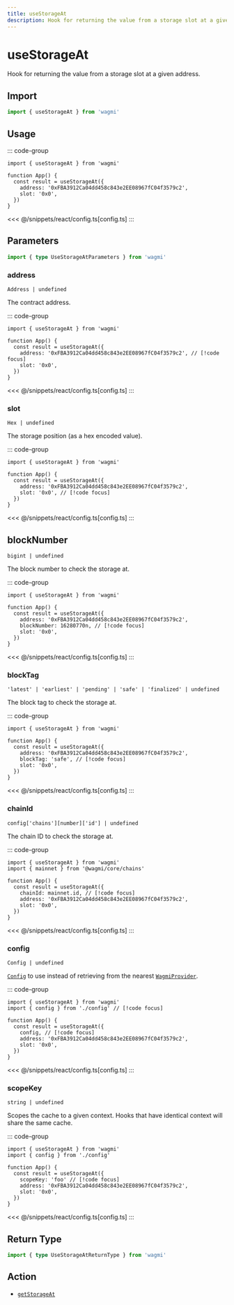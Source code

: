 ```yaml
---
title: useStorageAt
description: Hook for returning the value from a storage slot at a given address.
---
```


<script setup>
const packageName = 'wagmi'
const actionName = 'getStorageAt'
const typeName = 'GetStorageAt'
const TData = 'GetStorageAtData'
const TError = 'GetStorageAtErrorType'
</script>

# useStorageAt

Hook for returning the value from a storage slot at a given address.

## Import

```ts
import { useStorageAt } from 'wagmi'
```

## Usage

::: code-group
```tsx [index.tsx]
import { useStorageAt } from 'wagmi'

function App() {
  const result = useStorageAt({
    address: '0xFBA3912Ca04dd458c843e2EE08967fC04f3579c2',
    slot: '0x0',
  })
}
```
<<< @/snippets/react/config.ts[config.ts]
:::

## Parameters

```ts
import { type UseStorageAtParameters } from 'wagmi'
```

### address

`Address | undefined`

The contract address.

::: code-group
```tsx [index.tsx]
import { useStorageAt } from 'wagmi'

function App() {
  const result = useStorageAt({
    address: '0xFBA3912Ca04dd458c843e2EE08967fC04f3579c2', // [!code focus]
    slot: '0x0',
  })
}
```
<<< @/snippets/react/config.ts[config.ts]
:::

### slot

`Hex | undefined`

The storage position (as a hex encoded value).

::: code-group
```tsx [index.tsx]
import { useStorageAt } from 'wagmi'

function App() {
  const result = useStorageAt({
    address: '0xFBA3912Ca04dd458c843e2EE08967fC04f3579c2',
    slot: '0x0', // [!code focus]
  })
}
```
<<< @/snippets/react/config.ts[config.ts]
:::

## blockNumber

`bigint | undefined`

The block number to check the storage at.

::: code-group
```tsx [index.tsx]
import { useStorageAt } from 'wagmi'

function App() {
  const result = useStorageAt({
    address: '0xFBA3912Ca04dd458c843e2EE08967fC04f3579c2',
    blockNumber: 16280770n, // [!code focus]
    slot: '0x0',
  })
}
```
<<< @/snippets/react/config.ts[config.ts]
:::

### blockTag

`'latest' | 'earliest' | 'pending' | 'safe' | 'finalized' | undefined`

The block tag to check the storage at.

::: code-group
```tsx [index.tsx]
import { useStorageAt } from 'wagmi'

function App() {
  const result = useStorageAt({
    address: '0xFBA3912Ca04dd458c843e2EE08967fC04f3579c2',
    blockTag: 'safe', // [!code focus]
    slot: '0x0',
  })
}
```
<<< @/snippets/react/config.ts[config.ts]
:::

### chainId

`config['chains'][number]['id'] | undefined`

The chain ID to check the storage at.

::: code-group
```tsx [index.tsx]
import { useStorageAt } from 'wagmi'
import { mainnet } from '@wagmi/core/chains'

function App() {
  const result = useStorageAt({
    chainId: mainnet.id, // [!code focus]
    address: '0xFBA3912Ca04dd458c843e2EE08967fC04f3579c2',
    slot: '0x0',
  })
}
```
<<< @/snippets/react/config.ts[config.ts]
:::

### config

`Config | undefined`

[`Config`](/react/api/createConfig#config) to use instead of retrieving from the nearest [`WagmiProvider`](/react/api/WagmiProvider).

::: code-group
```tsx [index.tsx]
import { useStorageAt } from 'wagmi'
import { config } from './config' // [!code focus]

function App() {
  const result = useStorageAt({
    config, // [!code focus]
    address: '0xFBA3912Ca04dd458c843e2EE08967fC04f3579c2',
    slot: '0x0',
  })
}
```
<<< @/snippets/react/config.ts[config.ts]
:::

### scopeKey

`string | undefined`

Scopes the cache to a given context. Hooks that have identical context will share the same cache.

::: code-group
```tsx [index.tsx]
import { useStorageAt } from 'wagmi'
import { config } from './config'

function App() {
  const result = useStorageAt({
    scopeKey: 'foo' // [!code focus]
    address: '0xFBA3912Ca04dd458c843e2EE08967fC04f3579c2',
    slot: '0x0',
  })
}
```
<<< @/snippets/react/config.ts[config.ts]
:::

<!--@include: @shared/query-options.md-->

## Return Type

```ts
import { type UseStorageAtReturnType } from 'wagmi'
```

<!--@include: @shared/query-result.md-->

<!--@include: @shared/query-imports.md-->

## Action

- [`getStorageAt`](/core/api/actions/getStorageAt)
